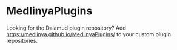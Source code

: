 # MedlinyaPlugins
Looking for the Dalamud plugin repository? Add https://medlinya.github.io/MedlinyaPlugins/ to your custom plugin repositories.
